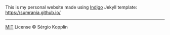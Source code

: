 <p>This is my personal website made using <a href="http://sergiokopplin.github.io/indigo/">Indigo</a> Jekyll template: <a href="https://sumrania.github.io/">https://sumrania.github.io/</a></p>


---

[MIT](http://kopplin.mit-license.org/) License © Sérgio Kopplin
